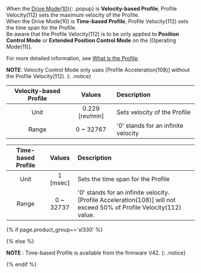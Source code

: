 When the [Drive Mode(10)](/docs/en/popup/x/control_table_drivemode){: .popup} is **Velocity-based Profile**, Profile Velocity(112) sets the maximum velocity of the Profile.  
When the Drive Mode(10) is **Time-based Profile**, Profile Velocity(112) sets the time span for the Profile.  
Be aware that the Profile Velocity(112) is to be only applied to **Position Control Mode** or **Extended Position Control Mode** on the [Operating Mode(11)].

For more detailed information, see [What is the Profile](#what-is-the-profile).

**NOTE**: Velocity Control Mode only uses [Profile Acceleration(108)] without the Profile Velocity(112).
{: .notice}

| Velocity-based Profile |     Values      | Description                         |
| :--------------------: | :-------------: | :---------------------------------- |
|          Unit          | 0.229 [rev/min] | Sets velocity of the Profile        |
|         Range          |    0 ~ 32767    | '0' stands for an infinite velocity |

| Time-based Profile |  Values   | Description                                                                                                             |
| :----------------: | :-------: | :---------------------------------------------------------------------------------------------------------------------- |
|        Unit        | 1 [msec]  | Sets the time span for the Profile                                                                                      |
|       Range        | 0 ~ 32737 | '0' stands for an infinite velocity.<br>[Profile Acceleration(108)] will not exceed 50% of Profile Velocity(112) value. |

{% if page.product_group=='xl330' %}

{% else %}

**NOTE** : Time-based Profile is available from the firmware V42.
{: .notice}

{% endif %}

[moving status(123)]: #moving-status123
